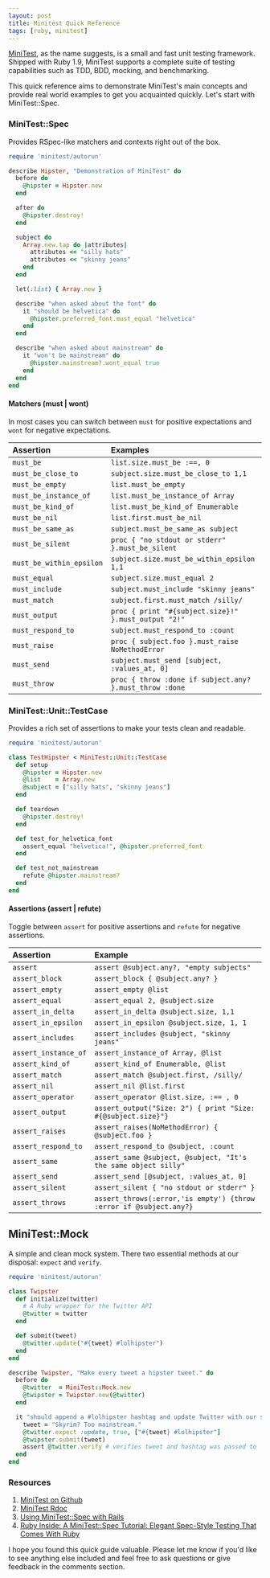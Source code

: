 ```yaml
---
layout: post
title: Minitest Quick Reference
tags: [ruby, minitest]
---
```


[MiniTest](https://github.com/seattlerb/minitest), as the name suggests, is a
small and fast unit testing framework. Shipped with Ruby 1.9, MiniTest supports
a complete suite of testing capabilities such as TDD, BDD, mocking, and benchmarking.

This quick reference aims to demonstrate MiniTest's main concepts and
provide real world examples to get you acquainted quickly. Let's start with
MiniTest::Spec.

### MiniTest::Spec

Provides RSpec-like matchers and contexts right out of the box.

```ruby
require 'minitest/autorun'

describe Hipster, "Demonstration of MiniTest" do
  before do
    @hipster = Hipster.new
  end

  after do
    @hipster.destroy!
  end

  subject do
    Array.new.tap do |attributes|
      attributes << "silly hats"
      attributes << "skinny jeans"
    end
  end

  let(:list) { Array.new }

  describe "when asked about the font" do
    it "should be helvetica" do
      @hipster.preferred_font.must_equal "helvetica"
    end
  end

  describe "when asked about mainstream" do
    it "won't be mainstream" do
      @hipster.mainstream?.wont_equal true
    end
  end
end
```

#### Matchers (must | wont)
In most cases you can switch between `must` for positive expectations and `wont`
for negative expectations.

Assertion                | Examples
:------------------------|:----------------------------------------------------|
`must_be`                | `list.size.must_be :==, 0`
`must_be_close_to`       | `subject.size.must_be_close_to 1,1`
`must_be_empty`          | `list.must_be_empty`
`must_be_instance_of`    | `list.must_be_instance_of Array`
`must_be_kind_of`        | `list.must_be_kind_of Enumerable`
`must_be_nil`            | `list.first.must_be_nil`
`must_be_same_as`        | `subject.must_be_same_as subject`
`must_be_silent`         | `proc { "no stdout or stderr" }.must_be_silent`
`must_be_within_epsilon` | `subject.size.must_be_within_epsilon 1,1`
`must_equal`             | `subject.size.must_equal 2`
`must_include`           | `subject.must_include "skinny jeans"`
`must_match`             | `subject.first.must_match /silly/`
`must_output`            | `proc { print "#{subject.size}!" }.must_output "2!"`
`must_respond_to`        | `subject.must_respond_to :count`
`must_raise`             | `proc { subject.foo }.must_raise NoMethodError`
`must_send`              | `subject.must_send [subject, :values_at, 0]`
`must_throw`             | `proc { throw :done if subject.any? }.must_throw :done`

### MiniTest::Unit::TestCase
Provides a rich set of assertions to make your tests clean and readable.

```ruby
require 'minitest/autorun'

class TestHipster < MiniTest::Unit::TestCase
  def setup
    @hipster = Hipster.new
    @list    = Array.new
    @subject = ["silly hats", "skinny jeans"]
  end

  def teardown
    @hipster.destroy!
  end

  def test_for_helvetica_font
    assert_equal "helvetica!", @hipster.preferred_font
  end

  def test_not_mainstream
    refute @hipster.mainstream?
  end
end
```

#### Assertions (assert | refute)
Toggle between `assert` for positive assertions and `refute` for negative assertions.

Assertion            | Example
:--------------------|:----------------------------------------------------------|
`assert`             | `assert @subject.any?, "empty subjects"`
`assert_block`       | `assert_block { @subject.any? }`
`assert_empty`       | `assert_empty @list`
`assert_equal`       | `assert_equal 2, @subject.size`
`assert_in_delta`    | `assert_in_delta @subject.size, 1,1`
`assert_in_epsilon`  | `assert_in_epsilon @subject.size, 1, 1`
`assert_includes`    | `assert_includes @subject, "skinny jeans"`
`assert_instance_of` | `assert_instance_of Array, @list`
`assert_kind_of`     | `assert_kind_of Enumerable, @list`
`assert_match`       | `assert_match @subject.first, /silly/`
`assert_nil`         | `assert_nil @list.first`
`assert_operator`    | `assert_operator @list.size, :== , 0`
`assert_output`      | `assert_output("Size: 2") { print "Size: #{@subject.size}"}`
`assert_raises`      | `assert_raises(NoMethodError) { @subject.foo }`
`assert_respond_to`  | `assert_respond_to @subject, :count`
`assert_same`        | `assert_same @subject, @subject, "It's the same object silly"`
`assert_send`        | `assert_send [@subject, :values_at, 0]`
`assert_silent`      | `assert_silent { "no stdout or stderr" }`
`assert_throws`      | `assert_throws(:error,'is empty') {throw :error if @subject.any?}`

## MiniTest::Mock
A simple and clean mock system. There two essential methods at our disposal:
`expect` and `verify`.


```ruby
require 'minitest/autorun'

class Twipster
  def initialize(twitter)
    # A Ruby wrapper for the Twitter API
    @twitter = twitter
  end

  def submit(tweet)
    @twitter.update("#{tweet} #lolhipster")
  end
end

describe Twipster, "Make every tweet a hipster tweet." do
  before do
    @twitter  = MiniTest::Mock.new
    @twipster = Twipster.new(@twitter)
  end

  it "should append a #lolhipster hashtag and update Twitter with our status" do
    tweet = "Skyrim? Too mainstream."
    @twitter.expect :update, true, ["#{tweet} #lolhipster"]
    @twipster.submit(tweet)
    assert @twitter.verify # verifies tweet and hashtag was passed to `@twitter.update`
  end
end
```

### Resources
1. [MiniTest on Github](https://github.com/seattlerb/minitest)
2. [MiniTest Rdoc](http://docs.seattlerb.org/minitest)
3. [Using MiniTest::Spec with Rails](http://metaskills.net/2011/03/26/using-minitest-spec-with-rails)
4. [Ruby Inside: A MiniTest::Spec Tutorial: Elegant Spec-Style Testing That Comes With Ruby](http://www.rubyinside.com/a-minitestspec-tutorial-elegant-spec-style-testing-that-comes-with-ruby-5354.html)

I hope you found this quick guide valuable. Please let me know if you'd like
to see anything else included and feel free to ask questions or give feedback
in the comments section.
